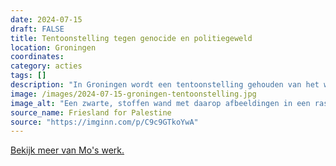 ```yaml
---
date: 2024-07-15
draft: FALSE
title: Tentoonstelling tegen genocide en politiegeweld
location: Groningen
coordinates: 
category: acties
tags: []
description: "In Groningen wordt een tentoonstelling gehouden van het werk van illustrator Mo Qasem tegen de door zionisten gepleegde genocide in Palestina, en ook tegen politiegeweld en racisme in Nederland."
image: /images/2024-07-15-groningen-tentoonstelling.jpg
image_alt: "Een zwarte, stoffen wand met daarop afbeeldingen in een raster geprikt. Iedere afbeelding is een illustratie van de genocide, zionistische apartheid en misdaden, of misdaden, geweld en machtsmisbruik in Nederland."
source_name: Friesland for Palestine
source: "https://imginn.com/p/C9c9GTkoYwA"
---
```

[Bekijk meer van Mo's werk.](https://www.cartoonmovement.com/cartoonist/16632)
